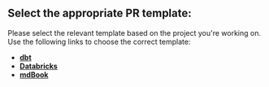 ## Select the appropriate PR template:

Please select the relevant template based on the project you're working on. Use the following links to choose the correct template:

- **[dbt](?expand=1&template=dbt.md)**
- **[Databricks](?expand=1&template=databricks.md)**
- **[mdBook](?expand=1&template=mdbook.md)**
